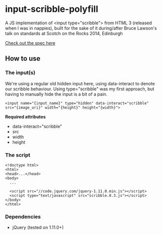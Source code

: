 input-scribble-polyfill
=======================

A JS implementation of &lt;input type="scribble"> from HTML 3 (released when I was in nappies), built for the sake of it during/after Bruce Lawson's talk on standards at Scotch on the Rocks 2014, Edinburgh

[Check out the spec here](http://www.w3.org/MarkUp/html3/input.html)

How to use
----------

### The input(s)

We're using a regular old hidden input here, using data-interact to denote our scribble behaviour. Using type="scribble" was my first approach, but having to manually hide the input is a bit of a pain.

	<input name="{input_name}" type="hidden" data-interact="scribble" src="{image_uri}" width="{height}" height="{width}">

**Required attributes**

- data-interact="scribble"
- src
- width
- height

### The script

	<!doctype html>
	<html>
	<head>...</head>
	<body>
	  ...

	  <script src="//code.jquery.com/jquery-1.11.0.min.js"></script>
	  <script type="text/javascript" src="scribble.0.3.js"></script>
	</body>
	</html>


### Dependencies

- jQuery (tested on 1.11.0+)